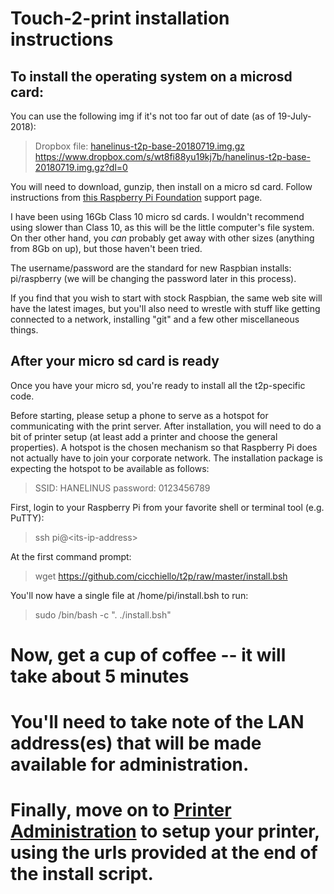 # Touch-2-print installation instructions

## To install the operating system on a microsd card:
You can use the following img if it's not too far out of date (as of 19-July-2018):
> Dropbox file: [hanelinus-t2p-base-20180719.img.gz](https://www.dropbox.com/s/wt8fi88yu19kj7b/hanelinus-t2p-base-20180719.img.gz?dl=0)
> https://www.dropbox.com/s/wt8fi88yu19kj7b/hanelinus-t2p-base-20180719.img.gz?dl=0

You will need to download, gunzip, then install on a micro sd card.  Follow instructions from [this Raspberry Pi Foundation](https://www.raspberrypi.org/documentation/installation/installing-images) support page.

I have been using 16Gb Class 10 micro sd cards.  I wouldn't recommend using slower than Class 10, as this will be the little computer's file system.  On ther other hand, you *can* probably get away with other sizes (anything from 8Gb on up), but those haven't been tried.

The username/password are the standard for new Raspbian installs: pi/raspberry (we will be changing the password later in this process).

If you find that you wish to start with stock Raspbian, the same web site will have the latest images, but you'll also need to wrestle with stuff like getting connected to a network, installing "git" and a few other miscellaneous things.

## After your micro sd card is ready

Once you have your micro sd, you're ready to install all the t2p-specific code.

Before starting, please setup a phone to serve as a hotspot for communicating with the print server.  After installation, you will need to do a bit of printer setup (at least add a printer and choose the general properties).  A hotspot is the chosen mechanism so that Raspberry Pi does not actually have to join your corporate network.  The installation package is expecting the hotspot to be available as follows: 
> SSID: HANELINUS
> password: 0123456789


First, login to your Raspberry Pi from your favorite shell or terminal tool (e.g. PuTTY):
> ssh pi@\<its-ip-address>

At the first command prompt:
> wget https://github.com/cicchiello/t2p/raw/master/install.bsh

You'll now have a single file at /home/pi/install.bsh to run:
> sudo /bin/bash -c ". ./install.bsh"

# Now, get a cup of coffee -- it will take about 5 minutes

# You'll need to take note of the LAN address(es) that will be made available for administration.

# Finally, move on to [Printer Administration](https://github.com/cicchiello/t2p/raw/master/PrinterAdmin.md) to setup your printer, using the urls provided at the end of the install script.
